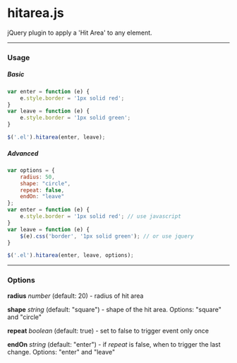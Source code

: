 # hitarea.js
jQuery plugin to apply a 'Hit Area' to any element.

----

### Usage
##### Basic
```javascript
var enter = function (e) {
    e.style.border = '1px solid red';
}
var leave = function (e) {
    e.style.border = '1px solid green';
}

$('.el').hitarea(enter, leave);
```

##### Advanced
```javascript
var options = {
    radius: 50,
    shape: "circle",
    repeat: false,
    endOn: "leave"
};
var enter = function (e) {
    e.style.border = '1px solid red'; // use javascript
}
var leave = function (e) {
    $(e).css('border', '1px solid green'); // or use jquery
}

$('.el').hitarea(enter, leave, options);
```

----

### Options
**radius** *number* (default: 20) - radius of hit area

**shape** *string* (default: "square") - shape of the hit area. Options: "square" and "circle"

**repeat** *boolean* (default: true) - set to false to trigger event only once

**endOn** *string* (default: "enter") - if *repeat* is false, when to trigger the last change. Options: "enter" and "leave"
